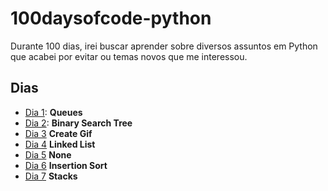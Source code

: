 # 100daysofcode-python

Durante 100 dias, irei buscar aprender sobre diversos assuntos em Python que acabei por evitar ou temas novos que me interessou.

## Dias

 - [Dia 1](https://github.com/SadS4ndWiCh/100daysofcode-python/tree/main/days/001%20-%20Queues): **Queues**
 - [Dia 2](https://github.com/SadS4ndWiCh/100daysofcode-python/tree/main/days/002%20-%20Binary%20Search%20Tree): **Binary Search Tree**
 - [Dia 3](https://github.com/SadS4ndWiCh/100daysofcode-python/tree/main/days/003%20-%20Create%20Gif) **Create Gif**
 - [Dia 4](https://github.com/SadS4ndWiCh/100daysofcode-python/tree/main/days/004%20-%20Linked%20List) **Linked List**
 - [Dia 5](https://github.com/SadS4ndWiCh/100daysofcode-python/tree/main/days/005%20-%20None) **None**
 - [Dia 6](https://github.com/SadS4ndWiCh/100daysofcode-python/tree/main/days/006%20-%20Insertion%20Sort) **Insertion Sort**
 - [Dia 7](https://github.com/SadS4ndWiCh/100daysofcode-python/tree/main/days/007%20-%20Queue%20Stacks) **Stacks**